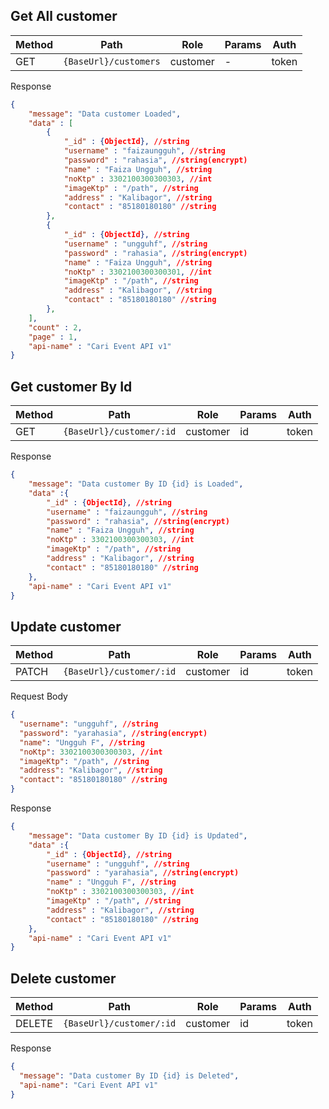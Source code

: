 ## Get All customer

| Method | Path                  | Role     | Params | Auth  |
| ------ | --------------------- | -------- | ------ | ----- |
| GET    | `{BaseUrl}/customers` | customer | -      | token |

Response

```json
{
	"message": "Data customer Loaded",
	"data" : [
		{
			"_id" : {ObjectId}, //string
			"username" : "faizaungguh", //string
			"password" : "rahasia", //string(encrypt)
			"name" : "Faiza Ungguh", //string
			"noKtp" : 3302100300300303, //int
			"imageKtp" : "/path", //string
			"address" : "Kalibagor", //string
			"contact" : "85180180180" //string
		},
		{
			"_id" : {ObjectId}, //string
			"username" : "ungguhf", //string
			"password" : "rahasia", //string(encrypt)
			"name" : "Faiza Ungguh", //string
			"noKtp" : 3302100300300301, //int
			"imageKtp" : "/path", //string
			"address" : "Kalibagor", //string
			"contact" : "85180180180" //string
		},
	],
	"count" : 2,
	"page" : 1,
	"api-name" : "Cari Event API v1"
}
```

## Get customer By Id

| Method | Path                     | Role     | Params | Auth  |
| ------ | ------------------------ | -------- | ------ | ----- |
| GET    | `{BaseUrl}/customer/:id` | customer | id     | token |

Response

```json
{
	"message": "Data customer By ID {id} is Loaded",
	"data" :{
		"_id" : {ObjectId}, //string
		"username" : "faizaungguh", //string
		"password" : "rahasia", //string(encrypt)
		"name" : "Faiza Ungguh", //string
		"noKtp" : 3302100300300303, //int
		"imageKtp" : "/path", //string
		"address" : "Kalibagor", //string
		"contact" : "85180180180" //string
	},
	"api-name" : "Cari Event API v1"
}
```

## Update customer

| Method | Path                     | Role     | Params | Auth  |
| ------ | ------------------------ | -------- | ------ | ----- |
| PATCH  | `{BaseUrl}/customer/:id` | customer | id     | token |

Request Body

```json
{
  "username": "ungguhf", //string
  "password": "yarahasia", //string(encrypt)
  "name": "Ungguh F", //string
  "noKtp": 3302100300300303, //int
  "imageKtp": "/path", //string
  "address": "Kalibagor", //string
  "contact": "85180180180" //string
}
```

Response

```json
{
	"message": "Data customer By ID {id} is Updated",
	"data" :{
		"_id" : {ObjectId}, //string
		"username" : "ungguhf", //string
		"password" : "yarahasia", //string(encrypt)
		"name" : "Ungguh F", //string
		"noKtp" : 3302100300300303, //int
		"imageKtp" : "/path", //string
		"address" : "Kalibagor", //string
		"contact" : "85180180180" //string
	},
	"api-name" : "Cari Event API v1"
}
```

## Delete customer

| Method | Path                     | Role     | Params | Auth  |
| ------ | ------------------------ | -------- | ------ | ----- |
| DELETE | `{BaseUrl}/customer/:id` | customer | id     | token |

Response

```json
{
  "message": "Data customer By ID {id} is Deleted",
  "api-name": "Cari Event API v1"
}
```
